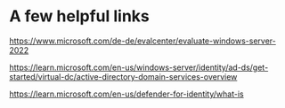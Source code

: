 # A few helpful links

<https://www.microsoft.com/de-de/evalcenter/evaluate-windows-server-2022>

https://learn.microsoft.com/en-us/windows-server/identity/ad-ds/get-started/virtual-dc/active-directory-domain-services-overview

https://learn.microsoft.com/en-us/defender-for-identity/what-is